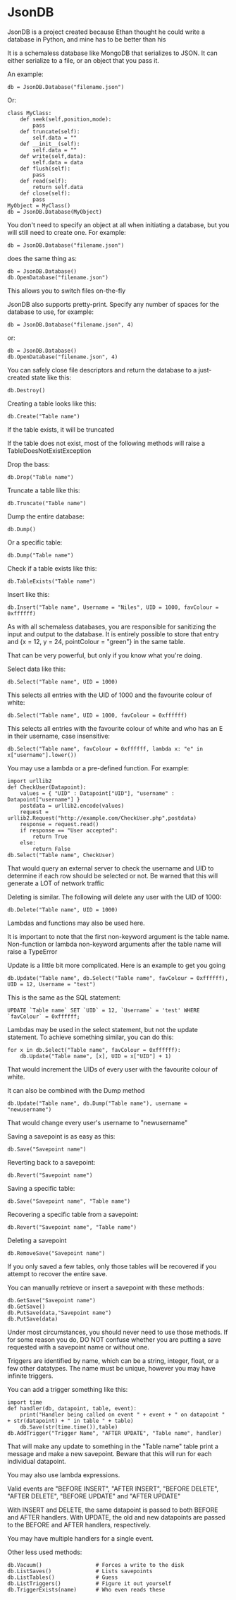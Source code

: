 # JsonDB
JsonDB is a project created because Ethan thought he could write a database in Python, and mine has to be better than his

It is a schemaless database like MongoDB that serializes to JSON. It can either serialize to a file, or an object that you pass it.

An example:

    db = JsonDB.Database("filename.json")

Or:

    class MyClass:
        def seek(self,position,mode):
            pass
        def truncate(self):
            self.data = ""
        def __init__(self):
            self.data = ""
        def write(self,data):
            self.data = data
        def flush(self):
            pass
        def read(self):
            return self.data
        def close(self):
            pass
    MyObject = MyClass()
    db = JsonDB.Database(MyObject)

You don't need to specify an object at all when initiating a database, but you will still need to create one. For example:

    db = JsonDB.Database("filename.json")

does the same thing as:

    db = JsonDB.Database()
    db.OpenDatabase("filename.json")

This allows you to switch files on-the-fly

JsonDB also supports pretty-print. Specify any number of spaces for the database to use, for example:

    db = JsonDB.Database("filename.json", 4)

or:

    db = JsonDB.Database()
    db.OpenDatabase("filename.json", 4)


You can safely close file descriptors and return the database to a just-created state like this:

    db.Destroy()

Creating a table looks like this:

    db.Create("Table name")

If the table exists, it will be truncated

If the table does not exist, most of the following methods will raise a TableDoesNotExistException

Drop the bass:

    db.Drop("Table name")

Truncate a table like this:

    db.Truncate("Table name")

Dump the entire database:

    db.Dump()

Or a specific table:

    db.Dump("Table name")

Check if a table exists like this:

    db.TableExists("Table name")

Insert like this:

    db.Insert("Table name", Username = "Niles", UID = 1000, favColour = 0xffffff)

As with all schemaless databases, you are responsible for sanitizing the input and output to the database. It is entirely possible to store that entry and {x = 12, y = 24, pointColour = "green"} in the same table. 

That can be very powerful, but only if you know what you're doing.

Select data like this:

    db.Select("Table name", UID = 1000)

This selects all entries with the UID of 1000 and the favourite colour of white:

    db.Select("Table name", UID = 1000, favColour = 0xffffff)

This selects all entries with the favourite colour of white and who has an E in their username, case insensitive:

    db.Select("Table name", favColour = 0xffffff, lambda x: "e" in x["username"].lower())
	
You may use a lambda or a pre-defined function. For example:

    import urllib2
	def CheckUser(Datapoint):
		values = { "UID" : Datapoint["UID"], "username" : Datapoint["username"] }
		postdata = urllib2.encode(values)
		request = urllib2.Request("http://example.com/CheckUser.php",postdata)
		response = request.read()
		if response == "User accepted":
			return True
		else:
			return False
	db.Select("Table name", CheckUser)
	
That would query an external server to check the username and UID to determine if each row should be selected or not. Be warned that this will generate a LOT of network traffic

Deleting is similar. The following will delete any user with the UID of 1000:

    db.Delete("Table name", UID = 1000)

Lambdas and functions may also be used here.

It is important to note that the first non-keyword argument is the table name. Non-function or lambda non-keyword arguments after the table name will raise a TypeError

Update is a little bit more complicated. Here is an example to get you going

    db.Update("Table name", db.Select("Table name", favColour = 0xffffff), UID = 12, Username = "test")

This is the same as the SQL statement:

    UPDATE `Table name` SET `UID` = 12, `Username` = 'test' WHERE `favColour` = 0xffffff;

Lambdas may be used in the select statement, but not the update statement. To achieve something similar, you can do this:

    for x in db.Select("Table name", favColour = 0xffffff):
        db.Update("Table name", [x], UID = x["UID"] + 1)

That would increment the UIDs of every user with the favourite colour of white.

It can also be combined with the Dump method

    db.Update("Table name", db.Dump("Table name"), username = "newusername")
	
That would change every user's username to "newusername"

Saving a savepoint is as easy as this:

    db.Save("Savepoint name")
	
Reverting back to a savepoint:

    db.Revert("Savepoint name")
	
Saving a specific table:

	db.Save("Savepoint name", "Table name")
	
Recovering a specific table from a savepoint:

    db.Revert("Savepoint name", "Table name")
	
Deleting a savepoint

	db.RemoveSave("Savepoint name")
	
If you only saved a few tables, only those tables will be recovered if you attempt to recover the entire save.

You can manually retrieve or insert a savepoint with these methods:

    db.GetSave("Savepoint name")
	db.GetSave()
    db.PutSave(data,"Savepoint name")
	db.PutSave(data)
	
Under most circumstances, you should never need to use those methods. If for some reason you do, DO NOT confuse whether you are putting a save requested with a savepoint name or without one.

Triggers are identified by name, which can be a string, integer, float, or a few other datatypes. The name must be unique, however you may have infinite triggers.

You can add a trigger something like this:

    import time
    def handler(db, datapoint, table, event):
		print("Handler being called on event " + event + " on datapoint " + str(datapoint) + " in table " + table)
		db.Save(str(time.time()),table)
    db.AddTrigger("Trigger Name", "AFTER UPDATE", "Table name", handler)

That will make any update to something in the "Table name" table print a message and make a new savepoint. Beware that this will run for each individual datapoint.

You may also use lambda expressions.

Valid events are "BEFORE INSERT", "AFTER INSERT", "BEFORE DELETE", "AFTER DELETE", "BEFORE UPDATE" and "AFTER UPDATE"

With INSERT and DELETE, the same datapoint is passed to both BEFORE and AFTER handlers. With UPDATE, the old and new datapoints are passed to the BEFORE and AFTER handlers, respectively.

You may have multiple handlers for a single event.

Other less used methods:

    db.Vacuum()                 # Forces a write to the disk
	db.ListSaves()              # Lists savepoints
    db.ListTables()             # Guess
	db.ListTriggers()           # Figure it out yourself
	db.TriggerExists(name)      # Who even reads these